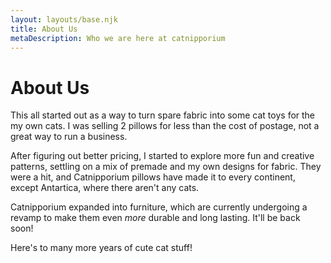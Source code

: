 ```yaml
---
layout: layouts/base.njk
title: About Us
metaDescription: Who we are here at catnipporium
---
```


# About Us
This all started out as a way to turn spare fabric into some cat toys for the my own cats. I was selling 2 pillows for less than the cost of postage, not a great way to run a business.

After figuring out better pricing, I started to explore more fun and creative patterns, settling on a mix of premade and my own designs for fabric. They were a hit, and Catnipporium pillows have made it to every continent, except Antartica, where there aren't any cats.

Catnipporium expanded into furniture, which are currently undergoing a revamp to make them even *more* durable and long lasting. It'll be back soon!

Here's to many more years of cute cat stuff!
